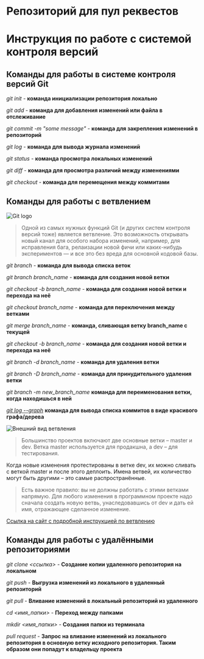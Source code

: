 # Репозиторий для пул реквестов

# Инструкция по работе с системой контроля версий

## Команды для работы в системе контроля версий Git
*git init* - **команда инициализации репозитория локально**

*git add* - **команда для добавления изменений или файла в отслеживание**

*git commit -m "some message"* - **команда для закрепления изменений в репозиторий**

*git log* - **команда для вывода журнала изменений**

*git status* - **команда просмотра локальных изменений**

*git diff* - **команда для просмотра различий между изменениями**

*git checkout* - **команда для перемещения между коммитами**

## Команды для работы с ветвлением

![Git logo](git.jpeg)

> Одной из самых нужных функций Git (и других систем контроля версий тоже) является ветвление. Это возможность открывать новый канал для особого набора изменений, например, для исправления бага, релаизации новой фичи или каких-нибудь экспериментов — и все это без вреда для основной кодовой базы.

*git branch* - __команда для вывода списка веток__

*git branch branch_name* - __команда для создания новой ветки__

*git checkout -b branch_name* - **команда для создания новой ветки и перехода на неё**

*git checkout branch_name* - __команда для переключения между ветками__

*git merge branch_name* - **команда, сливающая ветку branch_name с текущей**

*git checkout -b branch_name* - **команда для создания новой ветки и перехода на неё**

*git branch -d branch_name* - __команда для удаления ветки__

*git branch -D branch_name* - __команда для принудительного удаления ветки__

*git branch -m new_branch_name* __команда для переименования ветки, когда находишься в ней__

[*git log --graph*](https://githowto.com/ru/history- "Разные варианты вывода истории в красивом виде") __команда для вывода списка коммитов в виде красивого графа/дерева__

![Внешний вид ветвления](hero.png "Это ветвление")

>Большинство проектов включают две основные ветки – master и dev. Ветка master используется для продакшна, а dev – для тестирования. 

Когда новые изменения протестированы в ветке dev, их можно сливать с веткой master и после этого деплоить. Имена ветвей, их количество могут быть другими – это самые распространённые.

>Есть важное правило: вы не должны работать с этими ветками напрямую. Для любого изменения в программном проекте надо сначала создать новую ветвь, унаследовавшись от dev и дать ей имя, отражающее сделанное изменение.

[Ссылка на сайт с подробной инструкцией по ветвлению](https://techrocks.ru/2020/01/29/git-branching-tutorial/ "Без рекламы и всплывающих окон :)")

## Команды для работы с удалёнными репозиториями

*git clone <ссылка>* - **Создание копии удаленного репозитория на локальном**

*git push* - **Выгрузка изменений из локального в удаленный репозиторий**

*git pull* - **Вливание изменений в локальный репозиторий из удаленного**

*cd <имя_папки>* - **Переход между папками**

*mkdir <имя_папки>* - **Создания папки из терминала**

*pull request* - **Запрос на вливание изменений из локального репозитория в основную ветку исходного репозитория. Таким образом они попадут к владельцу проекта**